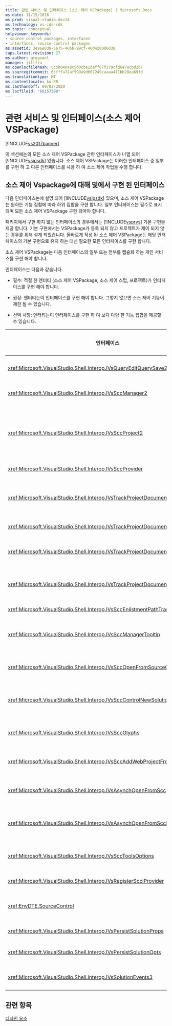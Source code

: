 ```yaml
---
title: 관련 서비스 및 인터페이스 (소스 제어 VSPackage) | Microsoft Docs
ms.date: 11/15/2016
ms.prod: visual-studio-dev14
ms.technology: vs-ide-sdk
ms.topic: conceptual
helpviewer_keywords:
- source control packages, interfaces
- interfaces, source control packages
ms.assetid: 3e96e838-5675-46bb-99cf-40d420086038
caps.latest.revision: 27
ms.author: gregvanl
manager: jillfra
ms.openlocfilehash: 0c5b040a8c5d0cbe2daff07f279cfd6a78cbd2b7
ms.sourcegitcommit: 6cfffa72af599a9d667249caaaa411bb28ea69fd
ms.translationtype: MT
ms.contentlocale: ko-KR
ms.lasthandoff: 09/02/2020
ms.locfileid: "68157398"
---
```

# <a name="related-services-and-interfaces-source-control-vspackage"></a>관련 서비스 및 인터페이스(소스 제어 VSPackage)
[!INCLUDE[vs2017banner](../../includes/vs2017banner.md)]

이 섹션에는의 모든 소스 제어 VSPackage 관련 인터페이스가 나열 되어 [!INCLUDE[vsipsdk](../../includes/vsipsdk-md.md)] 있습니다. 소스 제어 VSPackage는 이러한 인터페이스 중 일부를 구현 하 고 다른 인터페이스를 사용 하 여 소스 제어 작업을 수행 합니다.  
  
## <a name="interfaces-implemented-by-and-for-source-control-vspackages"></a>소스 제어 Vspackage에 대해 및에서 구현 된 인터페이스  
 다음 인터페이스는에 설명 되어 [!INCLUDE[vsipsdk](../../includes/vsipsdk-md.md)] 있으며, 소스 제어 VSPackage는 원하는 기능 집합에 따라 하위 집합을 구현 합니다. 일부 인터페이스는 필수로 표시 되며 모든 소스 제어 VSPackage 구현 되어야 합니다.  
  
 패키지에서 구현 하지 않는 인터페이스의 경우에서는 [!INCLUDE[vsprvs](../../includes/vsprvs-md.md)] 기본 구현을 제공 합니다. 기본 구현에서는 VSPackage가 등록 되지 않고 프로젝트가 제어 되지 않는 경우를 위해 설계 되었습니다. 올바르게 작성 된 소스 제어 VSPackage는 해당 인터페이스의 기본 구현으로 유지 하는 대신 필요한 모든 인터페이스를 구현 합니다.  
  
 소스 제어 VSPackage는 다음 인터페이스의 일부 또는 전부를 캡슐화 하는 개인 서비스를 구현 해야 합니다.  
  
 인터페이스는 다음과 같습니다.  
  
- 필수: 적절 한 엔터티 (소스 제어 VSPackage, 소스 제어 스텁, 프로젝트)가 인터페이스를 구현 해야 합니다.  
  
- 권장: 엔터티는이 인터페이스를 구현 해야 합니다. 그렇지 않으면 소스 제어 기능이 제한 될 수 있습니다.  
  
- 선택 사항: 엔터티는이 인터페이스를 구현 하 여 보다 다양 한 기능 집합을 제공할 수 있습니다.  
  
|인터페이스|목적|구현 방법|구현한?|  
|---------------|-------------|--------------------|----------------|  
|<xref:Microsoft.VisualStudio.Shell.Interop.IVsQueryEditQuerySave2>|편집기는 파일을 수정 하거나 저장 하기 전에이 인터페이스를 호출 합니다. 소스 제어 VSPackage는 체크 아웃에 실패 하는 경우 파일을 체크 아웃 하거나 작업을 거부할 수 있습니다.|소스 제어 VSPackage|권장|  
|<xref:Microsoft.VisualStudio.Shell.Interop.IVsSccManager2>|이 인터페이스는 소스 제어를 사용 하 여 프로젝트를 등록 및 등록 취소 하 고 기본 소스 제어 문자 모양에 대 한 지원을 제공 하는 등 프로젝트의 기본 소스 제어 기능을 제공 합니다|소스 제어 VSPackage|필수|  
|<xref:Microsoft.VisualStudio.Shell.Interop.IVsSccProject2>|이 인터페이스는에서 함수를 <xref:Microsoft.VisualStudio.Shell.Interop.IVsHierarchy> 사용 하 여 <xref:System.Runtime.InteropServices.Marshal.QueryInterface%2A> 가져오거나를 구현 하는 개체를 단순히 캐스팅 하 여 가져옵니다 `IVsHierarchy` `IVsSccProject2` . 이 클래스는 프로젝트에서 소스 제어에서 사용 중인 파일을 가져오거나 현재 소스 제어 상태 또는 위치를 프로젝트에 알리는 데 사용 됩니다.|Project|필수|  
|<xref:Microsoft.VisualStudio.Shell.Interop.IVsSccProvider>|통합 모듈은이 인터페이스를 사용 하 여 현재 활성 VSPackage를 설정 합니다.|소스 제어 VSPackage|필수|  
|<xref:Microsoft.VisualStudio.Shell.Interop.IVsTrackProjectDocuments2>|이 인터페이스는 구독 모델을 기반으로 합니다. 모든 VSPackage은 문서 이벤트를 수신 하 고 발생 하는 이벤트에 대해 셸에서 advise 하는 것으로 신호를 보낼 수 있습니다. 이는을 구현 하 고 처리 하며,이는 [!INCLUDE[vsprvs](../../includes/vsprvs-md.md)] 을 구현 하는 이벤트를 `IVsTrackProjectDocumentsEvents2` VSPackage에 전달 합니다.|소스 제어 스텁|필수|  
|<xref:Microsoft.VisualStudio.Shell.Interop.IVsTrackProjectDocuments3>|이 인터페이스는 일괄 처리, 동기화 된 읽기/쓰기 작업 및 고급 메서드를 제공 합니다 `OnQueryAddFiles` .|소스 제어 스텁|필수|  
|<xref:Microsoft.VisualStudio.Shell.Interop.IVsTrackProjectDocumentsEvents2>|프로젝트에 새 파일을 추가 하거나 프로젝트에서 파일 및 폴더의 이름을 바꾸거나 삭제할 때 **솔루션 탐색기** 및 프로젝트는이 인터페이스를 호출 합니다. 소스 제어 VSPackage는 프로젝트 파일을 체크 아웃 하거나 작업을 취소할 수 있습니다.|소스 제어 VSPackage|권장|  
|<xref:Microsoft.VisualStudio.Shell.Interop.IVsTrackProjectDocumentsEvents3>|**솔루션 탐색기** 및 프로젝트는 IVstrackProjectDocuments3 인터페이스의 메서드에 대 한 호출에 대 한 응답으로이 인터페이스를 호출 합니다. 원본 제어 VSPackage는 일괄 처리 된 작업을 추적 하 고, 읽기/쓰기 작업을 동기화 하 고, 고급 메서드를 사용할 수 있습니다 `OnQueryAddFiles` .|소스 제어 VSPackage|권장|  
|<xref:Microsoft.VisualStudio.Shell.Interop.IVsSccEnlistmentPathTranslation>|이 인터페이스는 웹 프로젝트에 대 한 참여 관리 지원을 제공 합니다.|소스 제어 VSPackage|권장|  
|<xref:Microsoft.VisualStudio.Shell.Interop.IVsSccManagerTooltip>|이 인터페이스는 프로젝트에서 소스 제어 파일에 대 한 도구 설명을 검색 하는 데 사용 됩니다.|소스 제어 VSPackage|선택 사항|  
|<xref:Microsoft.VisualStudio.Shell.Interop.IVsSccOpenFromSourceControl>|이 인터페이스는 네임 스페이스 확장을 지원 합니다.|소스 제어 VSPackage|선택 사항|  
|<xref:Microsoft.VisualStudio.Shell.Interop.IVsSccControlNewSolution>|VSPackage는이 인터페이스를 사용 하 여 **새**, **열기**또는 **저장** 대화 상자에 네임 스페이스 확장을 통합 합니다. 따라서 저장 작업이 적용 될 때 프로젝트가 생성 될 때 소스 제어에 자동으로 추가 되거나 소스 제어에 추가 될 수 있습니다.|소스 제어 VSPackage|선택 사항|  
|<xref:Microsoft.VisualStudio.Shell.Interop.IVsSccGlyphs>|VSPackage는이 인터페이스를 사용 하 여 **솔루션 탐색기**의 노드에 대 한 소스 제어 문자 모양으로 추가 문자 모양을 정의 합니다.|소스 제어 VSPackage|선택 사항|  
|<xref:Microsoft.VisualStudio.Shell.Interop.IVsSccAddWebProjectFromSourceControl>|웹 프로젝트에 대 한 **추가** 대화 상자는이 인터페이스를 사용 합니다. 소스 제어 위치를 검색 하 고 해당 위치의 소스 제어 리포지토리에 이전에 추가 된 웹 프로젝트를 여는 메서드를 제공 합니다.|소스 제어 VSPackage|권장|  
|<xref:Microsoft.VisualStudio.Shell.Interop.IVsAsynchOpenFromScc>|이 인터페이스는 소스 제어에서 프로젝트의 비동기 (백그라운드) 로드를 지원 합니다.|소스 제어 VSPackage|선택 사항|  
|<xref:Microsoft.VisualStudio.Shell.Interop.IVsAsynchOpenFromSccProjectEvents>|이 인터페이스를 사용 하면 프로젝트에서에 의해 시작 된 비동기 로드의 진행률을 볼 수 있습니다 <xref:Microsoft.VisualStudio.Shell.Interop.IVsAsynchOpenFromScc> .|Project|선택 사항|  
|<xref:Microsoft.VisualStudio.Shell.Interop.IVsSccToolsOptions>|이 인터페이스를 사용 하면 IDE에서 활성 소스 제어 VSPackage를 쿼리할 수 있습니다. IDE는 활성화 된 소스 제어 VSPackage 등록 되지 않은 경우에도 의미가 있는 소스 제어 설정 값을 쿼리 합니다. 이 인터페이스는에서 구현 되 고 처리 됩니다 [!INCLUDE[vsprvs](../../includes/vsprvs-md.md)] .|소스 제어 스텁|필수|  
|<xref:Microsoft.VisualStudio.Shell.Interop.IVsRegisterScciProvider>|이 인터페이스는 소스 제어 VSPackage를 등록 하는 데 사용 됩니다.|소스 제어 스텁|필수|  
|<xref:EnvDTE.SourceControl>|이 인터페이스는 자동화에 사용 됩니다. 따라서 UI를 표시 하지 않고 실행할 수 있는 함수만 노출 합니다.|소스 제어 VSPackage|선택 사항|  
|<xref:Microsoft.VisualStudio.Shell.Interop.IVsPersistSolutionProps>|이 인터페이스는 솔루션 (.sln) 파일의 소스 제어 설정을 저장 하는 데 사용 됩니다. 설정에는 소스 제어 위치 및 소스 제어 상태 플래그가 포함 됩니다.|소스 제어 VSPackage|권장|  
|<xref:Microsoft.VisualStudio.Shell.Interop.IVsPersistSolutionOpts>|이 인터페이스는 솔루션 옵션 (.suo) 파일의 소스 제어 설정을 저장 하는 데 사용 됩니다. 여기에는 현재 사용자의 참여 위치와 같은 사용자 관련 소스 제어 설정이 포함 될 수 있습니다.|소스 제어 VSPackage|권장|  
|<xref:Microsoft.VisualStudio.Shell.Interop.IVsSolutionEvents3>|이 인터페이스는 솔루션을 닫기 전에 프로젝트 파일 체크 인 또는 프로젝트를 열 때 소스 제어에서 새 파일 가져오기 등의 작업을 수행 하기 위해 이벤트를 모니터링 하는 데 사용 됩니다.|소스 제어 VSPackage|권장|  
  
## <a name="see-also"></a>관련 항목  
 [디자인 요소](../../extensibility/internals/source-control-vspackage-design-elements.md)
